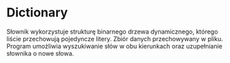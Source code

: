 # Dictionary
Słownik wykorzystuje strukturę binarnego drzewa dynamicznego, którego liście przechowują pojedyncze litery. Zbiór danych przechowywany w pliku. Program umożliwia wyszukiwanie słów w obu kierunkach oraz uzupełnianie słownika o nowe słowa.
